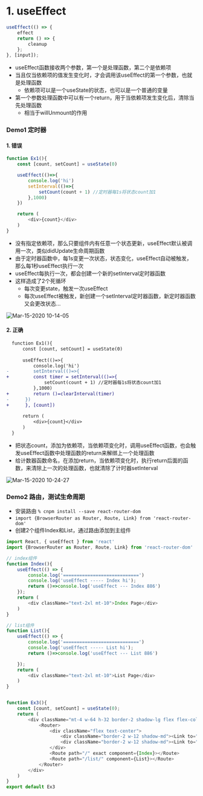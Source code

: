 
# 1. useEffect

```javascript
useEffect(() => {
    effect
    return () => {
        cleanup
    };
}, [input]);
```
- useEffect函数接收两个参数，第一个是处理函数，第二个是依赖项
- 当且仅当依赖项的值发生变化时，才会调用该useEffect的第一个参数，也就是处理函数
  - 依赖项可以是一个useState的状态，也可以是一个普通的变量
- 第一个参数处理函数中可以有一个return，用于当依赖项发生变化后，清除当先处理函数
    - 相当于willUnmount的作用 
    
### Demo1 定时器
#### 1. 错误
```javascript
function Ex1(){
    const [count, setCount] = useState(0)

    useEffect(()=>{
        console.log('hi')
        setInterval(()=>{
            setCount(count + 1) //定时器每1s将状态count加1
        },1000)
    })

    return (
        <div>{count}</div>
    )
}
```
- 没有指定依赖项，那么只要组件内有任意一个状态更新，useEffect默认被调用一次，类似didUpdate生命周期函数
- 由于定时器函数中，每1s变更一次状态，状态变化，useEffect自动被触发，那么每1秒useEffect执行一次
- useEffect每执行一次，都会创建一个新的setInterval定时器函数
- 这样造成了2个死循环
    - 每次变更state，触发一次useEffect
    - 每次useEffect被触发，新创建一个setInterval定时器函数，新定时器函数又会更改状态...
    
![Mar-15-2020 10-14-05](https://user-images.githubusercontent.com/26485327/76693764-bd501300-66a5-11ea-8370-661a370b4526.gif)


#### 2. 正确
```diff
  function Ex1(){
      const [count, setCount] = useState(0)
  
      useEffect(()=>{
          console.log('hi')
-         setInterval(()=>{
+         const timer = setInterval(()=>{
              setCount(count + 1) //定时器每1s将状态count加1
          },1000)
+         return ()=clearInterval(timer)
-      })
+      }, [count])
  
      return (
          <div>{count}</div>
      )
  }
```
- 把状态count，添加为依赖项，当依赖项变化时，调用useEffect函数，也会触发useEffect函数中处理函数的return来解绑上一个处理函数
- 给计数器函数命名，在添加return，当依赖项变化时，执行return后面的函数，来清除上一次的处理函数，也就清除了计时器setInterval

![Mar-15-2020 10-24-27](https://user-images.githubusercontent.com/26485327/76693903-313eeb00-66a7-11ea-8f99-6774529f1789.gif)




### Demo2 路由，测试生命周期
- 安装路由 `% cnpm install --save react-router-dom`
- `import {BrowserRouter as Router, Route, Link} from 'react-router-dom'`
- 创建2个组件Index和List，通过路由添加到主组件

```javascript
import React, { useEffect } from 'react'
import {BrowserRouter as Router, Route, Link} from 'react-router-dom'

// index组件
function Index(){
    useEffect(() => {
        console.log('============================')
        console.log('useEffect ----- Index hi');
        return ()=>console.log('useEffect --- Index 886')
    });
    return (
        <div className="text-2xl mt-10">Index Page</div>
    )
}

// list组件
function List(){
    useEffect(() => {
        console.log('============================')
        console.log('useEffect ----- List hi');
        return ()=>console.log('useEffect --- List 886')

    });
    return (
        <div className="text-2xl mt-10">List Page</div>
    )
}


function Ex3(){
    const [count, setCount] = useState(0);
    return (
        <div className="mt-4 w-64 h-32 border-2 shadow-lg flex flex-col">
            <Router>
                <div className="flex text-center">
                    <div className="border-2 w-12 shadow-md"><Link to="/">index</Link></div>
                    <div className="border-2 w-12 shadow-md"><Link to="/list/">list</Link></div>
                </div>
                <Route path="/" exact component={Index}></Route>
                <Route path="/list/" component={List}></Route>
            </Router>
        </div>
    )
}
export default Ex3
```














